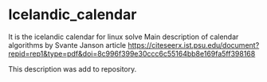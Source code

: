 # Icelandic_calendar
It is the icelandic calendar for linux solve
Main description of calendar algorithms by Svante Janson article https://citeseerx.ist.psu.edu/document?repid=rep1&type=pdf&doi=8c996f399e30ccc6c55164bb8e169fa5ff398168

This description was add to repository.
